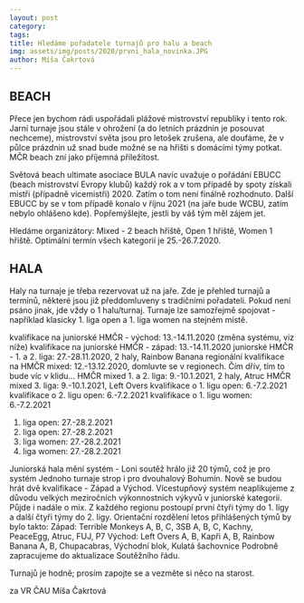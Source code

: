 ```yaml
---
layout: post
category: 
tags: 
title: Hledáme pořadatele turnajů pro halu a beach
img: assets/img/posts/2020/prvni_hala_novinka.JPG
author: Míša Čakrtová
---
```


## BEACH
Přece jen bychom rádi uspořádali plážové mistrovství republiky i tento rok. Jarní turnaje jsou stále v ohrožení (a do letních prázdnin je posouvat nechceme), mistrovství světa jsou pro letošek zrušena, ale doufáme, že v půlce prázdnin už snad bude možné se na hřišti s domácími týmy potkat. MČR beach zní jako příjemná příležitost.

Světová beach ultimate asociace BULA navíc uvažuje o pořádání EBUCC (beach mistrovství Evropy klubů) každý rok a v tom případě by spoty získali mistři (případně vicemistři) 2020. Zatím o tom není finálně rozhodnuto. Další EBUCC by se v tom případě konalo v říjnu 2021 (na jaře bude WCBU, zatím nebylo ohlášeno kde). Popřemýšlejte, jestli by váš tým měl zájem jet.

Hledáme organizátory:
Mixed - 2 beach hřiště, Open 1 hřiště, Women 1 hřiště.
Optimální termín všech kategorií je 25.-26.7.2020.

## HALA

Haly na turnaje je třeba rezervovat už na jaře. Zde je přehled turnajů a termínů, některé jsou již předdomluveny s tradičními pořadateli. Pokud není psáno jinak, jde vždy o 1 halu/turnaj. Turnaje lze samozřejmě spojovat - například klasicky 1. liga open a 1. liga women na stejném místě.

kvalifikace na juniorské HMČR - východ: 13.-14.11.2020 (změna systému, viz níže)
kvalifikace na juniorské HMČR - západ: 13.-14.11.2020
juniorské HMČR - 1. a 2. liga: 27.-28.11.2020, 2 haly, Rainbow Banana
regionální kvalifikace na HMČR mixed: 12.-13.12.2020, domluvte se v regionech. Čím dřív, tím to bude víc v klidu...
HMČR mixed 1. a 2. liga: 9.-10.1.2021, 2 haly, Atruc
HMČR mixed 3. liga: 9.-10.1.2021, Left Overs
kvalifikace o 1. ligu open: 6.-7.2.2021
kvalifikace o 2. ligu open: 6.-7.2.2021
kvalifikace o 1. ligu women: 6.-7.2.2021
1. liga open: 27.-28.2.2021
2. liga open: 27.-28.2.2021
1. liga women: 27.-28.2.2021
2. liga women: 27.-28.2.2021

Juniorská hala mění systém - Loni soutěž hrálo již 20 týmů, což je pro systém Jednoho turnaje strop i pro dvouhalový Bohumín. Nově se budou hrát dvě kvalifikace - Západ a Východ.
Vícestupňový systém neaplikujeme z důvodu velkých meziročních výkonnostních výkyvů v juniorské kategorii. Půjde i nadále o mix. Z každého regionu postoupí první čtyři týmy do 1. ligy a další čtyři týmy do 2. ligy. 
Orientační rozdělení letos přihlášených týmů by bylo takto: 
Západ: Terrible Monkeys A, B, C, 3SB A, B, C, Kachny, PeaceEgg, Atruc, FUJ, P7
Východ: Left Overs A, B, Kapři A, B, Rainbow Banana A, B, Chupacabras, Východní blok, Kulatá šachovnice
Podrobně zapracujeme do aktualizace Soutěžního řádu.

Turnajů je hodně; prosím zapojte se a vezměte si něco na starost.

za VR ČAU
Míša Čakrtová
